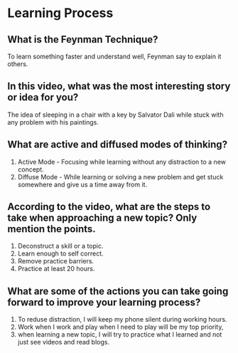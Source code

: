 # Learning Process

## What is the Feynman Technique?

To learn something faster and understand well, Feynman say to explain it others.

## In this video, what was the most interesting story or idea for you?

The idea of sleeping in a chair with a key by Salvator Dali while stuck with any problem with his paintings.

## What are active and diffused modes of thinking?

1. Active Mode - Focusing while learning without any distraction to a new concept.
2. Diffuse Mode - While learning or solving a new problem and get stuck somewhere and give us a time away from it.

## According to the video, what are the steps to take when approaching a new topic? Only mention the points.

1. Deconstruct a skill or a topic.
2. Learn enough to self correct.
3. Remove practice barriers.
4. Practice at least 20 hours.

## What are some of the actions you can take going forward to improve your learning process?

1. To reduse distraction, I will keep my phone silent during working hours.
2. Work when I work and play when I need to play will be my top priority,
3. when learning a new topic, I will try to practice what I learned and not just see videos and read blogs.





